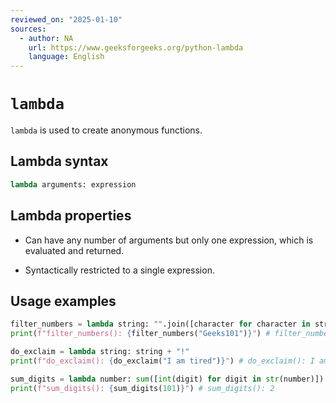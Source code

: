 ```yaml
---
reviewed_on: "2025-01-10"
sources:
  - author: NA
    url: https://www.geeksforgeeks.org/python-lambda
    language: English
---
```


# `lambda`

`lambda` is used to create anonymous functions.

## Lambda syntax

```python
lambda arguments: expression
```

## Lambda properties

- Can have any number of arguments but only one expression, which is evaluated and returned.

- Syntactically restricted to a single expression.

## Usage examples

```python
filter_numbers = lambda string: "".join([character for character in string if not character.isdigit()])
print(f"filter_numbers(): {filter_numbers("Geeks101")}") # filter_numbers(): Geeks

do_exclaim = lambda string: string + "!"
print(f"do_exclaim(): {do_exclaim("I am tired")}") # do_exclaim(): I am tired

sum_digits = lambda number: sum([int(digit) for digit in str(number)])
print(f"sum_digits(): {sum_digits(101)}") # sum_digits(): 2
```
